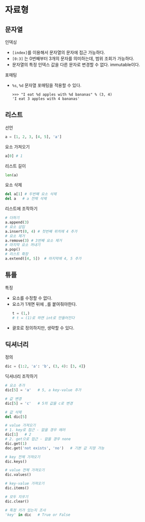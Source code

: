 # 자료형
## 문자열
인덱싱
- `[index]`를 이용해서 문자열의 문자에 접근 가능하다. 
- `[0:3]` 는 0번째부터 3개의 문자를 의미하는데, 범위 조회가 가능하다. 
- 문자열의 특정 인덱스 값을 다른 문자로 변경할 수 없다. immutable이다. 

포매팅
- `%s`, `%d` 문자열 포매팅을 적용할 수 있다. 
   ```
   >>> "I eat %d apples with %d bananas" % (3, 4)
   'I eat 3 apples with 4 bananas'
   ```

## 리스트
선언
```python
a = [1, 2, 3, [4, 5], 'a']
```
요소 가져오기
```python
a[0] # 1
```
리스트 길이
```python
len(a)
```
요소 삭제
```python
del a[1] # 두번째 요소 삭제
del a   # a 전체 삭제
```
리스트에 조작하기
```python
# 더하기
a.append(3)
# 요소 삽입
a.insert(0, 4) # 첫번째 위치에 4 추가
# 요소 제거
a.remove(3) # 3번째 요소 제거
# 마지막 요소 꺼내기
a.pop()
# 리스트 확장
a.extend([4, 5])  # 마지막에 4, 5 추가
```

## 튜플
특징
- 요소를 수정할 수 없다. 
- 요소가 1개면 뒤에 `,`를 붙여줘야한다.
   ```python
   t = (1,)
   # t = (1)로 하면 int로 만들어진다
   ```
- 괄호로 정의하지만, 생략할 수 있다. 

## 딕셔너리
정의
```py
dic = {1:2, 'a': 'b', (3, 4): [3, 4]}
```

딕셔너리 조작하기
```py
# 요소 추가
dic[5] = 'a'   # 5, a key-value 추가

# 값 변경
dic[5] = 'c'   # 5의 값을 c로 변경

# 값 삭제
del dic[5]

# value 가져오기
# 1. key로 접근 - 없을 경우 에러
dic[1]   # 2
# 2. get으로 접근 - 없을 경우 none
dic.get(1)
doc.get('not exists', 'no')   # 기본 값 지정 가능

# key 전체 가져오기
dic.keys()

# value 전체 가져오기
dic.values()

# key-value 가져오기
dic.items()

# 모두 지우기
dic.clear()

# 특정 키가 있는지 조사
'key' in dic   # True or False
```